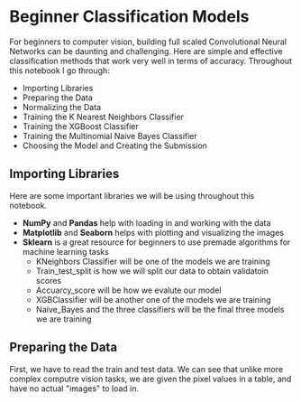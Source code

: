 # Beginner Classification Models
For beginners to computer vision, building full scaled Convolutional Neural Networks can be daunting and challenging. Here are simple and effective classification methods that work very well in terms of accuracy. Throughout this notebook I go through:
- Importing Libraries
- Preparing the Data
- Normalizing the Data
- Training the K Nearest Neighbors Classifier
- Training the XGBoost Classifier
- Training the Multinomial Naive Bayes Classifier
- Choosing the Model and Creating the Submission

## Importing Libraries
Here are some important libraries we will be using throughout this notebook.
- **NumPy** and **Pandas** help with loading in and working with the data
- **Matplotlib** and **Seaborn** helps with plotting and visualizing the images
- **Sklearn** is a great resource for beginners to use premade algorithms for machine learning tasks
  - KNeighbors Classifier will be one of the models we are training
  - Train_test_split is how we will split our data to obtain validatoin scores
  - Accuarcy_score will be how we evalute our model
  - XGBClassifier will be another one of the models we are training
  - Naive_Bayes and the three classifiers will be the final three models we are training

## Preparing the Data
First, we have to read the train and test data. We can see that unlike more complex computre vision tasks, we are given the pixel values in a table, and have no actual "images" to load in.

